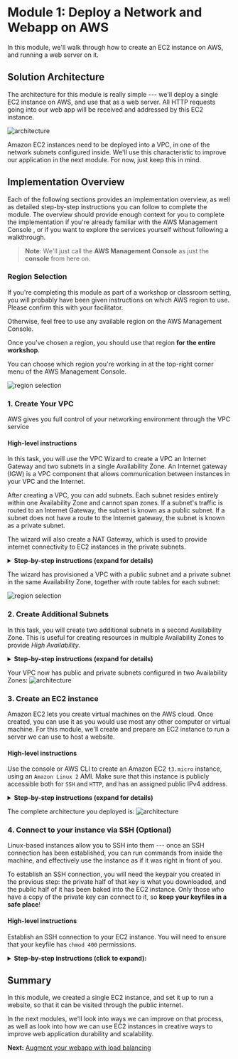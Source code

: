 
Module 1: Deploy a Network and Webapp on AWS
===

In this module, we'll walk through how to create an EC2 instance on AWS, 
and running a web server on it. 


## Solution Architecture

The architecture for this module is really simple --- we'll deploy a single EC2 instance
on AWS, and use that as a web server. All HTTP requests going into our web app will be
received and addressed by this EC2 instance.

![architecture](__assets/architecture.png)

Amazon EC2 instances need to be deployed into a VPC, in one of the network subnets 
configured inside. We'll use this characteristic to improve our application in the next module.
For now, just keep this in mind.

## Implementation Overview

Each of the following sections provides an implementation overview, as well as detailed
step-by-step instructions you can follow to complete the module. The overview should provide
enough context for you to complete the implementation if you're already familiar with
the AWS Management Console , or if you want to explore the services yourself
without following a walkthrough.

> **Note**: We'll just call the **AWS Management Console** as just the **console** from here on.

### Region Selection

If you're completing this module as part of a workshop or classroom setting, you will probably
have been given instructions on which AWS region to use. Please confirm this with your facilitator.

Otherwise, feel free to use any available region on the AWS Management Console.

Once you've chosen a region, you should use that region **for the entire workshop**. 

You can choose which region you're working in at the top-right corner menu of the AWS Management Console.

![region selection](__assets/region-selection.png)

### 1. Create Your VPC

AWS gives you full control of your networking environment through the VPC service

#### High-level instructions
In this task, you will use the VPC Wizard to create a VPC an Internet Gateway and two subnets in a single Availability Zone. An Internet gateway (IGW) is a VPC component that allows communication between instances in your VPC and the Internet.

After creating a VPC, you can add subnets. Each subnet resides entirely within one Availability Zone and cannot span zones. If a subnet's traffic is routed to an Internet Gateway, the subnet is known as a public subnet. If a subnet does not have a route to the Internet gateway, the subnet is known as a private subnet.

The wizard will also create a NAT Gateway, which is used to provide internet connectivity to EC2 instances in the private subnets.


<details>
  <summary><strong>Step-by-step instructions (expand for details)</strong></summary>
  <p>
    
  1. In the AWS Management Console, on the ***Services** menu, click **VPC**.
  2. In the left navigation pane click **Elastic IP Addresses**
  3. Click **Allocate New Address**
  4. Click **Allocate**
  5. Click **Launch VPC Wizard**
  6. In the left navigation pane, click **VPC with Public and Private Subnets** (the second option).
  7. Click Select then configure:
      - **VPC name**: `Lab VPC`
      - **Availability Zone**: Select the *first* Availability Zone
      - **Public subnet name**: `Public Subnet 1`
      - **Availability Zone**: Select the *first* Availability Zone (the same as used above)
      - **Private subnet name**: `Private Subnet 1`
      - **Elastic IP Allocation ID**: Click in the box and select the displayed IP address
  8. Click **Create VPC**


  </p>
</details>

The wizard has provisioned a VPC with a public subnet and a private subnet in the same Availability Zone, together with route tables for each subnet:

![region selection](__assets/task1.png)

### 2. Create Additional Subnets

In this task, you will create two additional subnets in a second Availability Zone. This is useful for creating resources in multiple Availability Zones to provide _High Availability_.

<details>
  <summary><strong>Step-by-step instructions (expand for details)</strong></summary>
  <p>

1. In the left navigation pane, click **Subnets**.

    First, you will create a second Public Subnet.

2. Click **Create subnet** then configure:

    - **Name tag:** `Public Subnet 2`
    - **VPC:** _Lab VPC_
    - **Availability Zone:** Select the *second* Availability Zone
    - **IPv4 CIDR block:** `10.0.2.0/24`

    The subnet will have all IP addresses starting with **10.0.2.x**.

3. Click **Create** then click **Close**

    You will now create a second Private Subnet.

4. Click **Create subnet** then configure:

    - **Name tag:** `Private Subnet 2`
    - **VPC:** _Lab VPC_
    - **Availability Zone:** Select the *second* Availability Zone
    - **CIDR block:** `10.0.3.0/24`

    The subnet will have all IP addresses starting with **10.0.3.x**.

5. Click **Create** then click **Close**

    You will now configure the Private Subnets to route internet-bound traffic to the NAT Gateway so that resources in the Private Subnet are able to connect to the Internet, while still keeping the resources private. This is done by configuring a _Route Table_.

    A *route table* contains a set of rules, called *routes*, that are used to determine where network traffic is directed. Each subnet in a VPC must be associated with a route table; the route table controls routing for the subnet.

6. In the left navigation pane, click **Route Tables**.

7. Select the route table with **Main = Yes** and **VPC = Lab VPC**. (Expand the _VPC ID_ column if necessary to view the VPC name.)

8. In the lower pane, click the **Routes** tab.

    Note that **Destination 0.0.0.0/0** is set to **Target nat-xxxxxxxx**. This means that traffic destined for the internet (0.0.0.0/0) will be sent to the NAT Gateway. The NAT Gateway will then forward the traffic to the internet.

    This route table is therefore being used to route traffic from Private Subnets. You will now add a name to the Route Table to make this easier to recognize in future.

9. In the **Name** column for this route table, click the pencil then type `Private Route Table` and click the check mark

10. In the lower pane, click the **Subnet Associations** tab.

    You will now associate this route table to the Private Subnets.

11. Click **Edit subnet associations**

12. Select both **Private Subnet 1** and **Private Subnet 2**.

     You can expand the _Subnet ID_ column to view the Subnet names.

13. Click **Save**

    You will now configure the Route Table that is used by the Public Subnets.

14. Select = the route table with **Main = No** and **VPC = Lab VPC** (and deselect any other subnets).

15. In the **Name** column for this route table, click the pencil then type `Public Route Table`, and tick the check mark

16. In the lower pane, click the **Routes** tab.

    Note that **Destination 0.0.0.0/0** is set to **Target igw-xxxxxxxx**, which is the Internet Gateway. This means that internet-bound traffic will be sent straight to the internet via the Internet Gateway.

    You will now associate this route table to the Public Subnets.

17. Click the **Subnet Associations** tab.

18. Click **Edit subnet associations**

19. Select both **Public Subnet 1** and **Public Subnet 2**.

20. Click **Save**


  </p>
</details>

Your VPC now has public and private subnets configured in two Availability Zones:
![architecture](__assets/task2.png)


### 3. Create an EC2 instance

Amazon EC2 lets you create virtual machines on the AWS cloud. Once created, you can use
it as you would use most any other computer or virtual machine. For this module,
we'll create and prepare an EC2 instance to run a server we can use to host a website.

#### High-level instructions

Use the console or AWS CLI to create an Amazon EC2 `t3.micro` instance, using an `Amazon Linux 2` AMI.
Make sure that this instance is publicly accessible both for `SSH` and `HTTP`, and has an assigned public IPv4 address.

<details>
  <summary><strong>Step-by-step instructions (expand for details)</strong></summary>
  <p>
    
  1. In the console, choose **Services** at the top-left menu, and choose **EC2** under Compute.
    
  2. Click the *Launch Instance** button. This will start a step-by-step wizard for creating a new EC2 instance.
  3. In the `Step 1` screen: select an **Amazon Linux 2** AMI. 
  4. In the `Step 2` screen: select a `t3.micro` instance. 
  5. In the `Step 3` screen: make sure the following configuration is set:
     1. For `Network`, the VPC you created in the previous step is selected.
     2. Use `Public Subnet 2`
     3. For `Auto-assign public IP`, make sure this is enabled.
     4. Expand advanced details, and in the Userdata section, pase the following text:
     ```bash
     #!/bin/bash
     # Install Apache Web Server and PHP
     yum install -y httpd mysql php
     # Download Lab files
     wget https://us-west-2-tcprod.s3.amazonaws.com/courses/ILT-TF-100-TECESS/v4.6.8/lab-1-build-a-web-server/scripts/lab-app.zip
     unzip lab-app.zip -d /var/www/html/
     # Turn on web server
     chkconfig httpd on
     service httpd start
     ```
  6. In the `Step 4` screen: specify `10 GB` for the root volume.
  7. In the `Step 5` screen: add a **Name** to your instance.

  > **Note**: in a classroom setting, this will help identify your instance from others doing the same workshop.

  8. In the `Step 6` screen:
     1. Opt to create a new security group. **Important**: give your security group a unique name you'll remember.
     2. Add rules to allow `SSH` and `HTTP` from **anywhere** to your security group.
     3. Click **Next**.

  9. In the `Step 7` screen: confirm all your settings.
  10. A dialog box should appear. Opt to **create a new keypair**. Give your keypair a name, a download it to your machine. Take note of where you saved it.
  11. Click **Launch instance**.

  Your instance should be visible from the dashboard immediately, and will be ready for use in about 30 seconds.
  </p>
</details>

The complete architecture you deployed is:
![architecture](__assets/architecture.png)

### 4. Connect to your instance via SSH (Optional)

Linux-based instances allow you to SSH into them --- once an SSH connection has been established,
you can run commands from inside the machine, and effectively use the instance as if
it was right in front of you.

To establish an SSH connection, you will need the keypair you created in the previous step:
the private half of that key is what you downloaded, and the public half of it has been
baked into the EC2 instance. Only those who have a copy of the private key can connect
to it, so **keep your keyfiles in a safe place**!

#### High-level instructions

Establish an SSH connection to your EC2 instance. You will need to ensure that your keyfile
has `chmod 400` permissions.

<details>
  <summary><strong>Step-by-step instructions (click to expand):</strong></summary>
  <p>
    
  1. Locate the keyfile you downloaded in your computer. Optionally make sure it's in a directory that you can access easily.
    
  2. In your terminal, run `chmod 400 [keyfile]`, where `[keyfile]` is the path to your keyfile `PEM` file.
     Your EC2 instance will reject connections if it detects that your keyfile is too open to the world.

  ```
  e.g.

  chmod 400 ~/keys/my-keyfile.pem
  ```

  3. Locate your EC2 instance's **public IPv4 address** in your EC2 dashboard. It should be in the **Desription** tab when selected.
  4. To establish an SSH connection, run `ssh -i [your keyfile] ubuntu@[public IPv4 address]`.
     Substitute the appropriate values for `[your keyfile]` and `[public IPv4 address]`.

  ```
  e.g.

  ssh -i ~/keys/my-keyfile.pem ubuntu@127.0.0.1
  ```
  5. You should see a welcome message if an SSH connection has been successfully established.
  
  6. Type `ss -ant` as confirm that your instance is listening on port 80.
  </p>
</details>

## Summary

In this module, we created a single EC2 instance, and set it up to run a website, so that it can be
visited through the public internet.

In the next modules, we'll look into ways we can improve on that process, as well as look into how we
can use EC2 instances in creative ways to improve web application durability and scalability.


**Next:** [Augment your webapp with load balancing](team-siklab/workshop-simple-webapp/tree/module-02)
